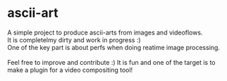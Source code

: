 # ascii-art
A simple project to produce ascii-arts from images and videoflows.<br>
It is completelmy dirty and work in progress :)<br>
One of the key part is about perfs when doing reatime image processing.<br>
<br>
Feel free to improve and contribute :) It is fun and one of the target is to make a plugin for a video compositing tool! <br>